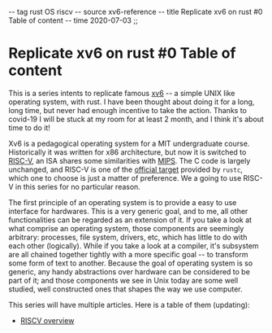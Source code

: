 -- tag rust OS riscv
-- source xv6-reference
-- title Replicate xv6 on rust #0 Table of content
-- time 2020-07-03
;;
# Replicate xv6 on rust #0 Table of content
This is a series intents to replicate famous [xv6](https://github.com/mit-pdos/xv6-public) -- a simple UNIX like operating system, with rust. I have been thought about doing it for a long, long time, but never had enough incentive to take the action. Thanks to covid-19 I will be stuck at my room for at least 2 month, and I think it's about time to do it!

Xv6 is a pedagogical operating system for a MIT undergraduate course. Historically it was written for x86 architecture, but now it is switched to [RISC-V](https://en.wikipedia.org/wiki/RISC-V), an ISA shares some similarities with [MIPS](https://en.wikipedia.org/wiki/MIPS_architecture). The C code is largely unchanged, and RISC-V is one of the [official target](https://github.com/rust-embedded/riscv) provided by `rustc`, which one to choose is just a matter of preference. We a going to use RISC-V in this series for no particular reason.

The first principle of an operating system is to provide a easy to use interface for hardwares. This is a very generic goal, and to me, all other functionalities can be regarded as an extension of it. If you take a look at what comprise an operating system, those components are seemingly arbitrary: processes, file system, drivers, etc, which has little to do with each other (logically). While if you take a look at a compiler, it's subsystem are all chained together tightly with a more specific goal -- to transform some form of text to another. Because the goal of operating system is so generic, any handy abstractions over hardware can be considered to be part of it; and those components we see in Unix today are some well studied, well constructed ones that shapes the way we use computer.

This series will have multiple articles. Here is a table of them (updating):
* [RISCV overview](http://www.url.com)
